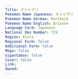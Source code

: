 ```yaml
---
﻿Title: オシャマリ
Pokemon Name Japanese: オシャマリ
Pokemon Name German: Marikeck
Pokemon Name English: Brionne
Language Card: Japanese
National Dex Number: 729
Region: Alola
Regional Form: false
Additional Form: false
Mega: false
Gigantamax: false
Cover: false
Link: 
Owned: 
---
```

